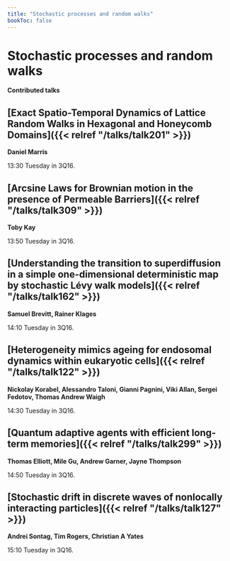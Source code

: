 ```yaml
---
title: "Stochastic processes and random walks"
bookToc: false
---
```


# Stochastic processes and random walks

**Contributed talks**


## [Exact Spatio-Temporal Dynamics of Lattice Random Walks in Hexagonal and Honeycomb Domains]({{< relref "/talks/talk201" >}})

**Daniel Marris**

13:30 Tuesday in 3Q16.


## [Arcsine Laws for Brownian motion in the presence of Permeable Barriers]({{< relref "/talks/talk309" >}})

**Toby Kay**

13:50 Tuesday in 3Q16.


## [Understanding the transition to superdiffusion in a simple one-dimensional deterministic map by stochastic Lévy walk models]({{< relref "/talks/talk162" >}})

**Samuel Brevitt, Rainer Klages**

14:10 Tuesday in 3Q16.


## [Heterogeneity mimics ageing for endosomal dynamics within eukaryotic cells]({{< relref "/talks/talk122" >}})

**Nickolay Korabel, Alessandro Taloni, Gianni Pagnini, Viki Allan, Sergei Fedotov, Thomas Andrew Waigh**

14:30 Tuesday in 3Q16.


## [Quantum adaptive agents with efficient long-term memories]({{< relref "/talks/talk299" >}})

**Thomas Elliott, Mile Gu, Andrew Garner, Jayne Thompson**

14:50 Tuesday in 3Q16.


## [Stochastic drift in discrete waves of nonlocally interacting particles]({{< relref "/talks/talk127" >}})

**Andrei Sontag, Tim Rogers, Christian A Yates**

15:10 Tuesday in 3Q16.


